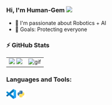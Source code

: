 ### Hi, I'm Human-Gem <img src="https://media.giphy.com/media/hvRJCLFzcasrR4ia7z/giphy.gif" width="25px">


- 🔭 I'm passionate about Robotics + AI
- 🥅 Goals: Protecting everyone

### :zap: GitHub Stats

<table>
<tr>
  <td width="50%">
    <img src="https://github-readme-stats.vercel.app/api?username=Human-Gem&show_icons=true&hide=contribs,issues&hide_border=true" />
    <img src="https://github-readme-stats.vercel.app/api/top-langs/?username=Human-Gem&layout=compact&show_icons=true&hide_border=true" />
  </td>
  <td width="50%"><img alt="gif" align="right" src="https://github.com/Human-Gem/Human-Gem/blob/main/All%20png/robot2.gif"/></td>
</tr>
<table>
  
### Languages and Tools:

<img align="left" alt="Visual Studio Code" width="26px" src="https://raw.githubusercontent.com/github/explore/80688e429a7d4ef2fca1e82350fe8e3517d3494d/topics/visual-studio-code/visual-studio-code.png" />
<img align="left" alt="Python" width="26px" src="https://raw.githubusercontent.com/github/explore/80688e429a7d4ef2fca1e82350fe8e3517d3494d/topics/python/python.png" />
